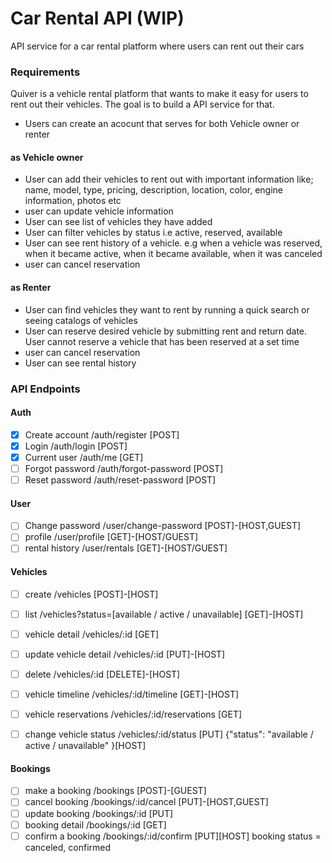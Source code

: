 # Car Rental API (WIP)

API service for a car rental platform where users can rent out their cars

### Requirements

Quiver is a vehicle rental platform that wants to make it easy for users to rent out their vehicles. The goal is to build a API service for that.

- Users can create an acocunt that serves for both Vehicle owner or renter

#### as Vehicle owner

- User can add their vehicles to rent out with important information like; name, model, type, pricing, description, location, color, engine information, photos etc
- user can update vehicle information
- User can see list of vehicles they have added
- User can filter vehicles by status i.e active, reserved, available
- User can see rent history of a vehicle. e.g when a vehicle was reserved, when it became active, when it became available, when it was canceled
- user can cancel reservation

#### as Renter

- User can find vehicles they want to rent by running a quick search or seeing catalogs of vehicles
- User can reserve desired vehicle by submitting rent and return date. User cannot reserve a vehicle that has been reserved at a set time
- user can cancel reservation
- User can see rental history

### API Endpoints

#### Auth

- [x] Create account /auth/register [POST]
- [x] Login /auth/login [POST]
- [x] Current user /auth/me [GET]
- [ ] Forgot password /auth/forgot-password [POST]
- [ ] Reset password /auth/reset-password [POST]

#### User

- [ ] Change password /user/change-password [POST]-[HOST,GUEST]
- [ ] profile /user/profile [GET]-[HOST/GUEST]
- [ ] rental history /user/rentals [GET]-[HOST/GUEST]

#### Vehicles

- [ ] create /vehicles [POST]-[HOST]
- [ ] list /vehicles?status=[available / active / unavailable] [GET]-[HOST]
- [ ] vehicle detail /vehicles/:id [GET]
- [ ] update vehicle detail /vehicles/:id [PUT]-[HOST]
- [ ] delete /vehicles/:id [DELETE]-[HOST]

- [ ] vehicle timeline /vehicles/:id/timeline [GET]-[HOST]
- [ ] vehicle reservations /vehicles/:id/reservations [GET]
- [ ] change vehicle status /vehicles/:id/status [PUT] {"status": "available / active / unavailable" }[HOST]

#### Bookings

- [ ] make a booking /bookings [POST]-[GUEST]
- [ ] cancel booking /bookings/:id/cancel [PUT]-[HOST,GUEST]
- [ ] update booking /bookings/:id [PUT]
- [ ] booking detail /bookings/:id [GET]
- [ ] confirm a booking /bookings/:id/confirm [PUT][HOST]
      booking status = canceled, confirmed
